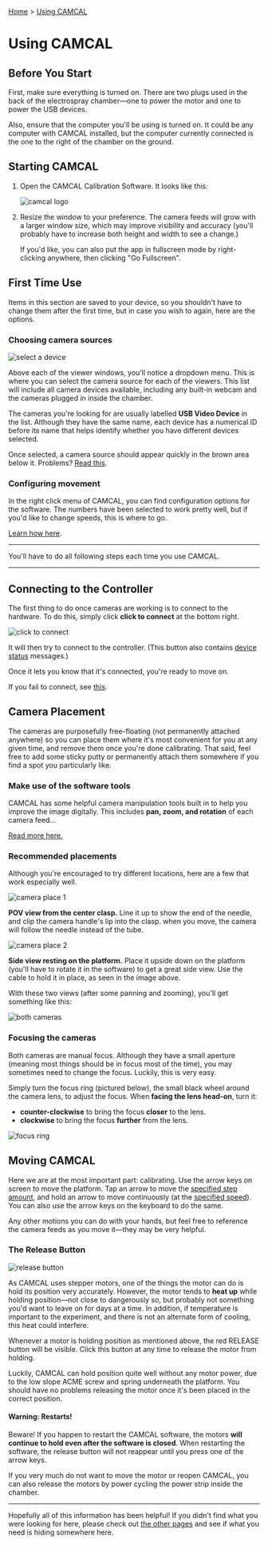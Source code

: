 [Home](./) > [Using CAMCAL](#)

# Using CAMCAL

## Before You Start

First, make sure everything is turned on. There are two plugs used in the back of the electrospray chamber&mdash;one to power the motor and one to power the USB devices.

Also, ensure that the computer you'll be using is turned on. It could be any computer with CAMCAL installed, but the computer currently connected is the one to the right of the chamber on the ground.

## Starting CAMCAL

1. Open the CAMCAL Calibration Software. It looks like this:

   ![camcal logo](img/logo.png)

1. Resize the window to your preference. The camera feeds will grow with a larger window size, which may improve visibility and accuracy (you'll probably have to increase both height and width to see a change.)

   If you'd like, you can also put the app in fullscreen mode by right-clicking anywhere, then clicking "Go Fullscreen".

## First Time Use

Items in this section are saved to your device, so you shouldn't have to change them after the first time, but in case you wish to again, here are the options.

### Choosing camera sources

![select a device](img/select-device.png)

Above each of the viewer windows, you'll notice a dropdown menu. This is where you can select the camera source for each of the viewers. This list will include all camera devices available, including any built-in webcam and the cameras plugged in inside the chamber.

The cameras you're looking for are usually labelled **USB Video Device** in the list. Although they have the same name, each device has a numerical ID before its name that helps identify whether you have different devices selected.

Once selected, a camera source should appear quickly in the brown area below it. Problems? [Read this](app#camera-problems).

### Configuring movement

In the right click menu of CAMCAL, you can find configuration options for the software. The numbers have been selected to work pretty well, but if you'd like to change speeds, this is where to go.

[Learn how here](app#configuration).

---

You'll have to do all following steps each time you use CAMCAL.

---

## Connecting to the Controller

The first thing to do once cameras are working is to connect to the hardware. To do this, simply click **click to connect** at the bottom right.

![click to connect](img/click-conn.png)

It will then try to connect to the controller. (This button also contains [device status](app#device-statuses) messages.)

Once it lets you know that it's connected, you're ready to move on.

If you fail to connect, see [this](app#motor-connection-issues).

## Camera Placement

The cameras are purposefully free-floating (not permanently attached anywhere) so you can place them where it's most convenient for you at any given time, and remove them once you're done calibrating. That said, feel free to add some sticky putty or permanently attach them somewhere if you find a spot you particularly like.

### Make use of the software tools

CAMCAL has some helpful camera manipulation tools built in to help you improve the image digitally. This includes **pan, zoom, and rotation** of each camera feed...

[Read more here.](app#the-viewer)

### Recommended placements

Although you're encouraged to try different locations, here are a few that work especially well.

![camera place 1](img/camera1.png)

**POV view from the center clasp.** Line it up to show the end of the needle, and clip the camera handle's lip into the clasp. when you move, the camera will follow the needle instead of the tube.

![camera place 2](img/camera2.png)

**Side view resting on the platform.** Place it upside down on the platform (you'll have to rotate it in the software) to get a great side view. Use the cable to hold it in place, as seen in the image above.

With these two views (after some panning and zooming), you'll get something like this:

![both cameras](img/2-cameras.png)

### Focusing the cameras

Both cameras are manual focus. Although they have a small aperture (meaning most things should be in focus most of the time), you may sometimes need to change the focus. Luckily, this is very easy.

Simply turn the focus ring (pictured below), the small black wheel around the camera lens, to adjust the focus. When **facing the lens head-on**, turn it:

- **counter-clockwise** to bring the focus **closer** to the lens.
- **clockwise** to bring the focus **further** from the lens.

![focus ring](img/focus.png)

## Moving CAMCAL

Here we are at the most important part: calibrating. Use the arrow keys on screen to move the platform. Tap an arrow to move the [specified step amount](#configuring-movement), and hold an arrow to move continuously (at the [specified speed](#configuring-movement)). You can also use the arrow keys on the keyboard to do the same.

Any other motions you can do with your hands, but feel free to reference the camera feeds as you move it&mdash;they may be very helpful.

### The Release Button

![release button](img/release.png)

As CAMCAL uses stepper motors, one of the things the motor can do is hold its position very accurately. However, the motor tends to **heat up** while holding position&mdash;not close to dangerously so, but probably not something you'd want to leave on for days at a time. In addition, if temperature is important to the experiment, and there is not an alternate form of cooling, this heat could interfere.

Whenever a motor is holding position as mentioned above, the red RELEASE button will be visible. Click this button at any time to release the motor from holding.

Luckily, CAMCAL can hold position quite well without any motor power, due to the low slope ACME screw and spring underneath the platform. You should have no problems releasing the motor once it's been placed in the correct position.

#### Warning: Restarts!

Beware! If you happen to restart the CAMCAL software, the motors **will continue to hold even after the software is closed**. When restarting the software, the release button will not reappear until you press one of the arrow keys.

If you very much do not want to move the motor or reopen CAMCAL, you can also release the motors by power cycling the power strip inside the chamber.

---

Hopefully all of this information has been helpful! If you didn't find what you were looking for here, please check out [the other pages](./#pages) and see if what you need is hiding somewhere here.
